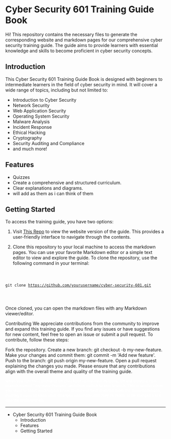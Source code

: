 <link rel="stylesheet" href="securityplusTraining.githubpages.io
/styles.css">

# Cyber Security 601 Training Guide Book

Hi! This repository contains the necessary files to generate the corresponding website and markdown pages for our comprehensive cyber security training guide. The guide aims to provide learners with essential knowledge and skills to become proficient in cyber security concepts.

## Introduction

This Cyber Security 601 Training Guide Book is designed with beginners to intermediate learners in the field of cyber security in mind. It will cover a wide range of topics, including but not limited to:

- Introduction to Cyber Security
- Network Security
- Web Application Security
- Operating System Security
- Malware Analysis
- Incident Response
- Ethical Hacking
- Cryptography
- Security Auditing and Compliance
- and much more!

## Features

- Quizzes
- Create a comprehensive and structured curriculum.
- Clear explanations and diagrams.
- will add as them as i can think of them

## Getting Started

To access the training guide, you have two options:

1. Visit [This Repo](https://github.com/novaxiophi/securityplusTraining.githubpages.io) to view the website version of the guide. This provides a user-friendly interface to navigate through the contents.

2. Clone this repository to your local machine to access the markdown pages. You can use your favorite Markdown editor or a simple text editor to view and explore the guide. To clone the repository, use the following command in your terminal:

<div >
<pre>
<code>

git clone https://github.com/yourusername/cyber-security-601.git

</code>
</pre>
</div>

Once cloned, you can open the markdown files with any Markdown viewer/editor.

Contributing
We appreciate contributions from the community to improve and expand this training guide. If you find any issues or have suggestions for new content, feel free to open an issue or submit a pull request. To contribute, follow these steps:

Fork the repository.
Create a new branch: git checkout -b my-new-feature.
Make your changes and commit them: git commit -m 'Add new feature'.
Push to the branch: git push origin my-new-feature.
Open a pull request explaining the changes you made.
Please ensure that any contributions align with the overall theme and quality of the training guide.

<span style="color:white;font-weight:700;font-size:12px"> 
    when you run the command git checkout -b my-new-feature, Git will create a new branch named "my-new-feature" and then switch to that branch. This is useful when you want to start working on a new feature or task isolated from the main codebase, making it easy to keep your changes separate until they're ready to be merged back into the main branch.
</span>

---

* Cyber Security 601 Training Guide Book
  * Introduction
  * Features
  * Getting Started
